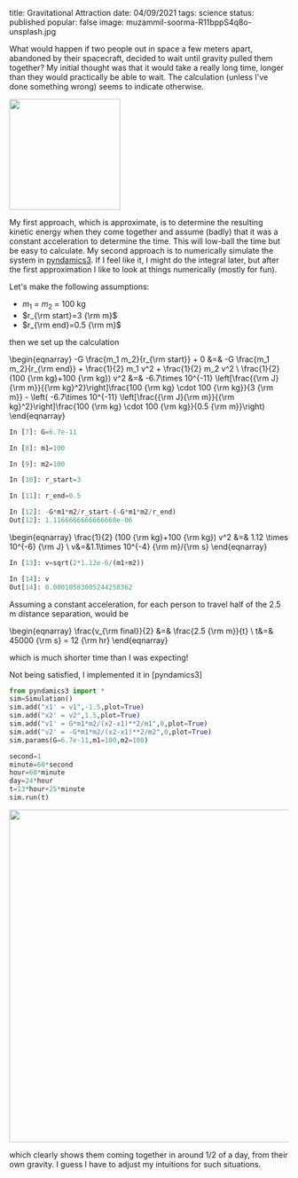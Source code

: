 title: Gravitational Attraction
date: 04/09/2021
tags: science
status: published
popular: false
image: muzammil-soorma-R11bppS4q8o-unsplash.jpg

What would happen if two people out in space a few meters apart, abandoned by their spacecraft, decided to wait until gravity pulled them together?  My initial thought was that it would take a really long time, longer than they would practically be able to wait.  The calculation (unless I've done something wrong) seems to indicate otherwise.

<img src="{static}/images/two people.png" width=200 align=center>

My first approach, which is approximate, is to determine the resulting kinetic energy when they come together and assume (badly) that it was a constant acceleration to determine the time.  This will low-ball the time but be easy to calculate. My second approach is to numerically simulate the system in [pyndamics3](https://github.com/bblais/pyndamics3).  If I feel like it, I might do the integral later, but after the first approximation I like to look at things numerically (mostly for fun).

Let's make the following assumptions:

- $m_1$ = $m_2$ = 100 kg
- $r_{\rm start}=3 {\rm m}$
- $r_{\rm end}=0.5 {\rm m}$

then we set up the calculation

\begin{eqnarray}
-G \frac{m_1 m_2}{r_{\rm start}}  + 0 &=& -G \frac{m_1 m_2}{r_{\rm end}} + \frac{1}{2} m_1 v^2 + \frac{1}{2} m_2 v^2  \\
 \frac{1}{2} (100 {\rm kg}+100 {\rm kg}) v^2 &=& -6.7\times 10^{-11} \left[\frac{{\rm J}{\rm m}}{{\rm kg}^2}\right]\frac{100 {\rm kg} \cdot 100 {\rm kg}}{3 {\rm m}} - \left( -6.7\times 10^{-11} \left[\frac{{\rm J}{\rm m}}{{\rm kg}^2}\right]\frac{100 {\rm kg} \cdot 100 {\rm kg}}{0.5 {\rm m}}\right)
\end{eqnarray}

```python
In [7]: G=6.7e-11

In [8]: m1=100

In [9]: m2=100

In [10]: r_start=3

In [11]: r_end=0.5

In [12]: -G*m1*m2/r_start-(-G*m1*m2/r_end)
Out[12]: 1.1166666666666668e-06
```

\begin{eqnarray}
\frac{1}{2} (100 {\rm kg}+100 {\rm kg}) v^2 &=& 1.12 \times 10^{-6} {\rm J} \\
v&=&1.1\times 10^{-4} {\rm m}/{\rm s} 
\end{eqnarray}


```python
In [13]: v=sqrt(2*1.12e-6/(m1+m2))

In [14]: v
Out[14]: 0.00010583005244258362
```

Assuming a constant acceleration, for each person to travel half of the 2.5 m distance separation, would be

\begin{eqnarray}
\frac{v_{\rm final}}{2} &=& \frac{2.5 {\rm m}}{t} \\
t&=& 45000 {\rm s} = 12 {\rm hr}
\end{eqnarray}

which is much shorter time than I was expecting!  

Not being satisfied, I implemented it in [pyndamics3]

```python
from pyndamics3 import *
sim=Simulation()
sim.add("x1' = v1",-1.5,plot=True)
sim.add("x2' = v2",1.5,plot=True)
sim.add("v1' = G*m1*m2/(x2-x1)**2/m1",0,plot=True)
sim.add("v2' = -G*m1*m2/(x2-x1)**2/m2",0,plot=True)
sim.params(G=6.7e-11,m1=100,m2=100)

second=1
minute=60*second
hour=60*minute
day=24*hour
t=13*hour+25*minute
sim.run(t)
```

<img src="{static}/images/x1x2.png" width=600 align=center>

which clearly shows them coming together in around 1/2 of a day, from their own gravity.  I guess I have to adjust my intuitions for such situations.